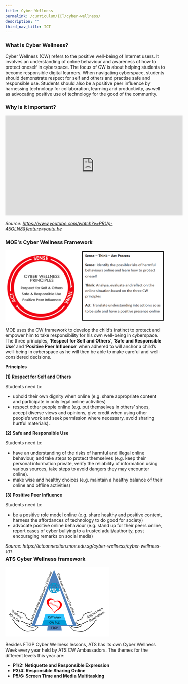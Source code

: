 ```yaml
---
title: Cyber Wellness
permalink: /curriculum/ICT/cyber-wellness/
description: ""
third_nav_title: ICT
---
```

### What is Cyber Wellness?
Cyber Wellness (CW) refers to the positive well-being of Internet users. It involves an understanding of online behaviour and awareness of how to protect oneself in cyberspace. The focus of CW is about helping students to become responsible digital learners. When navigating cyberspace, students should demonstrate respect for self and others and practise safe and responsible use. Students should also be a positive peer influence by harnessing technology for collaboration, learning and productivity, as well as advocating positive use of technology for the good of the community.

### Why is it important?

<center><iframe width="560" height="315" src="https://www.youtube.com/embed/PRUp-45OLN8" title="Teens and Tech: The New Landscape" frameborder="0" allow="accelerometer; autoplay; clipboard-write; encrypted-media; gyroscope; picture-in-picture" allowfullscreen></iframe></center>

*_Source: https://www.youtube.com/watch?v=PRUp-45OLN8&feature=youtu.be_*

### MOE's Cyber Wellness Framework

![](/images/cyberwellness.png)

MOE uses the CW framework to develop the child’s instinct to protect and empower him to take responsibility for his own well-being in cyberspace. The three principles, ‘**Respect for Self and Others**’, ‘**Safe and Responsible Use**’ and ‘**Positive Peer Influence**’ when adhered to will anchor a child’s well-being in cyberspace as he will then be able to make careful and well-considered decisions.  

**Principles** 

**(1) Respect for Self and Others** 

Students need to: 
*   uphold their own dignity when online (e.g. share appropriate content and participate in only legal online activities) 
* respect other people online (e.g. put themselves in others’ shoes, accept diverse views and opinions, give credit when using other people’s work and seek permission where necessary, avoid sharing hurtful materials).

**(2) Safe and Responsible Use** 

Students need to: 
* have an understanding of the risks of harmful and illegal online behaviour, and take steps to protect themselves (e.g. keep their personal information private, verify the reliability of information using various sources, take steps to avoid dangers they may encounter online). 
* make wise and healthy choices (e.g. maintain a healthy balance of their online and offline activities)

**(3) Positive Peer Influence**

Students need to: 
* be a positive role model online (e.g. share healthy and positive content, harness the affordances of technology to do good for society)  
* advocate positive online behaviour (e.g. stand up for their peers online, report cases of cyber bullying to a trusted adult/authority, post encouraging remarks on social media)

<div>
	<div style="float: right">
		<em>Source:  https://ictconnection.moe.edu.sg/cyber-wellness/cyber-wellness-101</em>
	</div>
</div>

<br>

### ATS Cyber Wellness framework

<img src="/images/ATS%20CYBER%20WELLNESS%20FRAMEWORK.png" 
     style="width:65%">

Besides FTGP Cyber Wellness lessons, ATS has its own Cyber Wellness Week every year held by ATS CW Ambassadors. The themes for the different levels this year are:  

*   **P1/2: Netiquette and Responsible Expression** 
*   **P3/4: Responsible Sharing Online**
*   **P5/6: Screen Time and Media Multitasking**